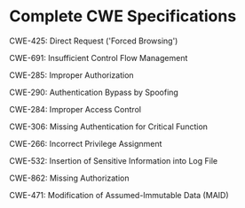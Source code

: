 

# Complete CWE Specifications

CWE-425: Direct Request ('Forced Browsing')

CWE-691: Insufficient Control Flow Management

CWE-285: Improper Authorization

CWE-290: Authentication Bypass by Spoofing

CWE-284: Improper Access Control

CWE-306: Missing Authentication for Critical Function

CWE-266: Incorrect Privilege Assignment

CWE-532: Insertion of Sensitive Information into Log File

CWE-862: Missing Authorization

CWE-471: Modification of Assumed-Immutable Data (MAID)
